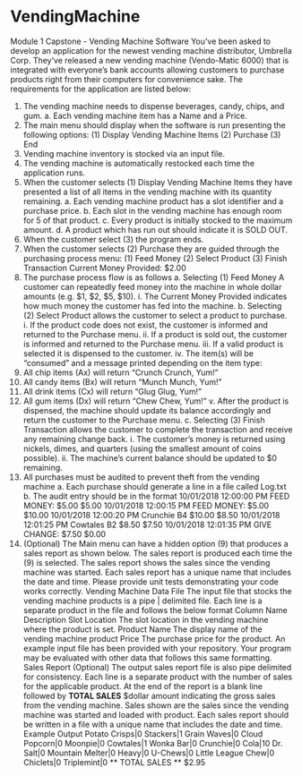 # VendingMachine
Module 1 Capstone - Vending Machine Software
You’ve been asked to develop an application for the newest vending machine distributor,
Umbrella Corp. They’ve released a new vending machine (Vendo-Matic 6000) that is integrated
with everyone’s bank accounts allowing customers to purchase products right from their
computers for convenience sake.
The requirements for the application are listed below:
1. The vending machine needs to dispense beverages, candy, chips, and gum.
a. Each vending machine item has a Name and a Price.
2. The main menu should display when the software is run presenting the following options:
(1) Display Vending Machine Items
(2) Purchase
(3) End
3. Vending machine inventory is stocked via an input file.
4. The vending machine is automatically restocked each time the application runs.
5. When the customer selects (1) Display Vending Machine Items they have
presented a list of all items in the vending machine with its quantity remaining.
a. Each vending machine product has a slot identifier and a purchase price.
b. Each slot in the vending machine has enough room for 5 of that product.
c. Every product is initially stocked to the maximum amount.
d. A product which has run out should indicate it is SOLD OUT.
6. When the customer select (3) the program ends.
7. When the customer selects (2) Purchase they are guided through the purchasing
process menu:
(1) Feed Money
(2) Select Product
(3) Finish Transaction
Current Money Provided: $2.00
8. The purchase process flow is as follows
a. Selecting (1) Feed Money A customer can repeatedly feed money into the
machine in whole dollar amounts (e.g. $1, $2, $5, $10).
i. The Current Money Provided indicates how much money the customer
has fed into the machine.
b. Selecting (2) Select Product allows the customer to select a product to
purchase.
i. If the product code does not exist, the customer is informed and returned
to the Purchase menu.
ii. If a product is sold out, the customer is informed and returned to the
Purchase menu.
iii. If a valid product is selected it is dispensed to the customer.
iv. The item(s) will be “consumed” and a message printed depending on the
item type:
1. All chip items (Ax) will return “Crunch Crunch, Yum!”
2. All candy items (Bx) will return “Munch Munch, Yum!”
3. All drink items (Cx) will return “Glug Glug, Yum!”
4. All gum items (Dx) will return “Chew Chew, Yum!”
v. After the product is dispensed, the machine should update its balance
accordingly and return the customer to the Purchase menu.
c. Selecting (3) Finish Transaction allows the customer to complete the
transaction and receive any remaining change back.
i. The customer’s money is returned using nickels, dimes, and quarters
(using the smallest amount of coins possible).
ii. The machine’s current balance should be updated to $0 remaining.
9. All purchases must be audited to prevent theft from the vending machine
a. Each purchase should generate a line in a file called Log.txt
b. The audit entry should be in the format
10/01/2018 12:00:00 PM FEED MONEY: $5.00 $5.00
10/01/2018 12:00:15 PM FEED MONEY: $5.00 $10.00
10/01/2018 12:00:20 PM Crunchie B4 $10.00 $8.50
10/01/2018 12:01:25 PM Cowtales B2 $8.50 $7.50
10/01/2018 12:01:35 PM GIVE CHANGE: $7.50 $0.00
10. (Optional) The Main menu can have a hidden option (9) that produces a sales report as
shown below. The sales report is produced each time the (9) is selected. The sales
report shows the sales since the vending machine was started. Each sales report has a
unique name that includes the date and time.
Please provide unit tests demonstrating your code works correctly.
Vending Machine Data File
The input file that stocks the vending machine products is a pipe | delimited file. Each line is a
separate product in the file and follows the below format
Column Name Description
Slot Location The slot location in the vending machine where the product is set.
Product Name The display name of the vending machine product
Price The purchase price for the product.
An example input file has been provided with your repository. Your program may be evaluated
with other data that follows this same formatting.
Sales Report (Optional)
The output sales report file is also pipe delimited for consistency. Each line is a separate
product with the number of sales for the applicable product. At the end of the report is a blank
line followed by **TOTAL SALES** $dollar amount indicating the gross sales from the vending
machine. Sales shown are the sales since the vending machine was started and loaded with
product. Each sales report should be written in a file with a unique name that includes the date
and time.
Example Output
Potato Crisps|0
Stackers|1
Grain Waves|0
Cloud Popcorn|0
Moonpie|0
Cowtales|1
Wonka Bar|0
Crunchie|0
Cola|10
Dr. Salt|0
Mountain Melter|0
Heavy|0
U-Chews|0
Little League Chew|0
Chiclets|0
Triplemint|0
** TOTAL SALES ** $2.95
